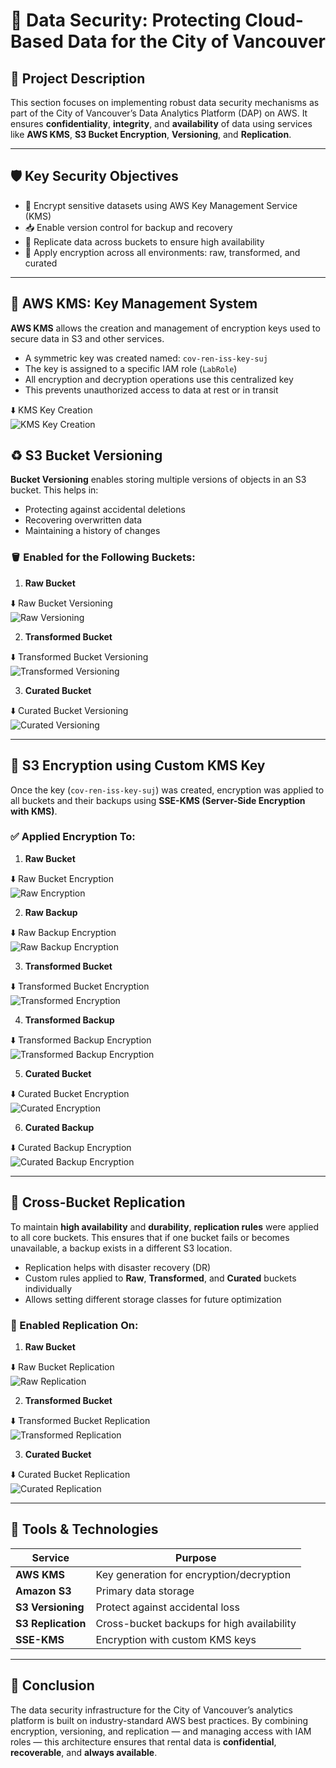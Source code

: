 # 🔐 Data Security: Protecting Cloud-Based Data for the City of Vancouver

## 📘 Project Description

This section focuses on implementing robust data security mechanisms as part of the City of Vancouver’s Data Analytics Platform (DAP) on AWS. It ensures **confidentiality**, **integrity**, and **availability** of data using services like **AWS KMS**, **S3 Bucket Encryption**, **Versioning**, and **Replication**.

---

## 🛡️ Key Security Objectives

- 🔑 Encrypt sensitive datasets using AWS Key Management Service (KMS)
- 📥 Enable version control for backup and recovery
- 🔁 Replicate data across buckets to ensure high availability
- 🔐 Apply encryption across all environments: raw, transformed, and curated

---

## 🔑 AWS KMS: Key Management System

**AWS KMS** allows the creation and management of encryption keys used to secure data in S3 and other services.

- A symmetric key was created named: `cov-ren-iss-key-suj`
- The key is assigned to a specific IAM role (`LabRole`)
- All encryption and decryption operations use this centralized key
- This prevents unauthorized access to data at rest or in transit

⬇️ KMS Key Creation  
![KMS Key Creation](./Screen-Shots/kms_key_creation.png)

## ♻️ S3 Bucket Versioning

**Bucket Versioning** enables storing multiple versions of objects in an S3 bucket. This helps in:

- Protecting against accidental deletions  
- Recovering overwritten data  
- Maintaining a history of changes  

### 🪣 Enabled for the Following Buckets:

1. **Raw Bucket**

⬇️ Raw Bucket Versioning  
![Raw Versioning](./Screen-Shots/raw_versioning.png)

2. **Transformed Bucket**

⬇️ Transformed Bucket Versioning  
![Transformed Versioning](./Screen-Shots/transformed_versioning.png)

3. **Curated Bucket**

⬇️ Curated Bucket Versioning  
![Curated Versioning](./Screen-Shots/curated_versioning.png)

---

## 🔐 S3 Encryption using Custom KMS Key

Once the key (`cov-ren-iss-key-suj`) was created, encryption was applied to all buckets and their backups using **SSE-KMS (Server-Side Encryption with KMS)**.

### ✅ Applied Encryption To:

1. **Raw Bucket**

⬇️ Raw Bucket Encryption  
![Raw Encryption](./Screen-Shots/raw_encryption.png)

2. **Raw Backup**

⬇️ Raw Backup Encryption  
![Raw Backup Encryption](./Screen-Shots/raw_backup_encryption.png)

3. **Transformed Bucket**

⬇️ Transformed Bucket Encryption  
![Transformed Encryption](./Screen-Shots/transformed_encryption.png)

4. **Transformed Backup**

⬇️ Transformed Backup Encryption  
![Transformed Backup Encryption](./Screen-Shots/transformed_backup_encryption.png)

5. **Curated Bucket**

⬇️ Curated Bucket Encryption  
![Curated Encryption](./Screen-Shots/curated_encryption.png)

6. **Curated Backup**

⬇️ Curated Backup Encryption  
![Curated Backup Encryption](./Screen-Shots/curated_backup_encryption.png)

---

## 🔁 Cross-Bucket Replication

To maintain **high availability** and **durability**, **replication rules** were applied to all core buckets. This ensures that if one bucket fails or becomes unavailable, a backup exists in a different S3 location.

- Replication helps with disaster recovery (DR)  
- Custom rules applied to **Raw**, **Transformed**, and **Curated** buckets individually  
- Allows setting different storage classes for future optimization  

### 🔁 Enabled Replication On:

1. **Raw Bucket**

⬇️ Raw Bucket Replication  
![Raw Replication](./Screen-Shots/raw_replication.png)

2. **Transformed Bucket**

⬇️ Transformed Bucket Replication  
![Transformed Replication](./Screen-Shots/transformed_replication.png)

3. **Curated Bucket**

⬇️ Curated Bucket Replication  
![Curated Replication](./Screen-Shots/curated_replication.png)

---

## 🧰 Tools & Technologies

| Service             | Purpose                                      |
|---------------------|----------------------------------------------|
| **AWS KMS**         | Key generation for encryption/decryption     |
| **Amazon S3**       | Primary data storage                         |
| **S3 Versioning**   | Protect against accidental loss              |
| **S3 Replication**  | Cross-bucket backups for high availability   |
| **SSE-KMS**         | Encryption with custom KMS keys              |

---

## 📌 Conclusion

The data security infrastructure for the City of Vancouver’s analytics platform is built on industry-standard AWS best practices. By combining encryption, versioning, and replication — and managing access with IAM roles — this architecture ensures that rental data is **confidential**, **recoverable**, and **always available**. 

